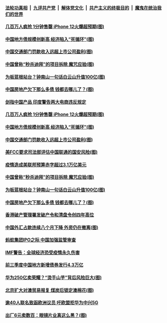 

####  [法轮功真相](../../../../basic/blob/master/README.md?t=10181431) &nbsp;|&nbsp; [九评共产党](../../../../9ping.md/blob/master/README.md?t=10181431) &nbsp;|&nbsp; [解体党文化](../../../../jtdwh.md/blob/master/README.md?t=10181431)  &nbsp;|&nbsp; [共产主义的终极目的](../../../../gczydzjmd.md/blob/master/README.md?t=10181431) &nbsp;|&nbsp; [魔鬼在统治我们的世界](../../../../mgztzwmdsj.md/blob/master/README.md?t=10181431) 

#### [几百万人疯抢 1分钟售罄 iPhone 12火爆超预期(图)](../pages/p5/949612.md?t=10181431) 

#### [中国地方债规模创新高 经济陷入“死循环”(图)](../pages/p5/949589.md?t=10181431) 

#### [中国交通部门罚款收入远超上市公司盈利(图)](../pages/p5/949590.md?t=10181431) 

#### [中国曾称“秒杀迪拜”的项目拆除 魔咒应验(图)](../pages/p5/949559.md?t=10181431) 

#### [为板蓝根站台？钟南山一句话白云山升值100亿(图)](../pages/p5/949518.md?t=10181431) 

#### [中国房地产欠下那么多债 钱都去哪儿了？(图)](../pages/p5/949500.md?t=10181431) 

#### [剑指中国产品 印度警告两大电商违反规定](../pages/p5/949614.md?t=10181431) 

#### [几百万人疯抢 1分钟售罄 iPhone 12火爆超预期(图)](../pages/p5/949612.md?t=10181431) 

#### [中国地方债规模创新高 经济陷入“死循环”(图)](../pages/p5/949589.md?t=10181431) 

#### [中国交通部门罚款收入远超上市公司盈利(图)](../pages/p5/949590.md?t=10181431) 

#### [美FCC要求司法部评估中国联通的国安风险(图)](../pages/p5/949570.md?t=10181431) 

#### [疫情造成美联邦预算赤字超过3.1万亿美元](../pages/p5/949560.md?t=10181431) 

#### [中国曾称“秒杀迪拜”的项目拆除 魔咒应验(图)](../pages/p5/949559.md?t=10181431) 

#### [为板蓝根站台？钟南山一句话白云山升值100亿(图)](../pages/p5/949518.md?t=10181431) 


#### [中国房地产欠下那么多债 钱都去哪儿了？(图)](../pages/p5/949500.md?t=10181431) 

#### [香港破产管理署发破产令和清盘令创四年高位](../pages/p5/949486.md?t=10181431) 

#### [中国外汇占款连续八个月下降 外资仍在撤离(图)](../pages/p5/949477.md?t=10181431) 


#### [蚂蚁集团IPO之际 中国加强监管审查](../pages/p5/949468.md?t=10181431) 

#### [IMF警告：全球经济恐受疫情永久伤害](../pages/p5/949467.md?t=10181431) 

#### [前三季度中国地方新增债券发行4.3万亿](../pages/p5/949465.md?t=10181431) 

#### [华为250亿卖荣耀？“烫手山芋”背后风险巨大(图)](../pages/p5/949462.md?t=10181431) 

#### [北京扩大对澳贸易报复 煤炭后锁定澳棉花(图)](../pages/p5/949461.md?t=10181431) 

#### [逾40人联名致函欧洲议员 吁欧盟拒华为中兴5G](../pages/p5/949457.md?t=10181431) 

#### [出厂6元卖数百：眼镜片业真这么黑？(图)](../pages/p5/949414.md?t=10181431) 

